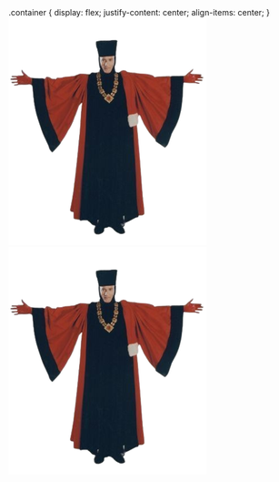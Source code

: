 <picture>
.container {
 display: flex;
 justify-content: center;
 align-items: center;
 }
 <source media="(prefers-color-scheme: dark)" srcset="q.png">
 <source media="(prefers-color-scheme: light)" srcset="q.png">
  <img alt="LAUGH A LOT WITH FRIENDS HOPE IT NEVER ENDS" src="q.png">
 <img alt="SMILE AND GRIT YOUR TEETH AND DON'T THROW A FIT" src="q.png">
</picture>
